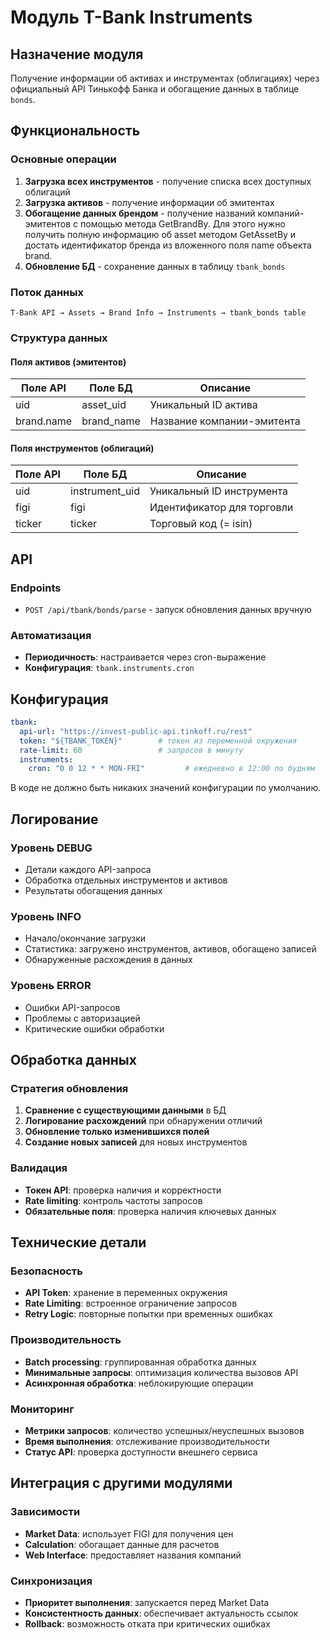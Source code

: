 # Модуль T-Bank Instruments

## Назначение модуля

Получение информации об активах и инструментах (облигациях) через официальный API Тинькофф Банка и обогащение данных в таблице `bonds`.

## Функциональность

### Основные операции
1. **Загрузка всех инструментов** - получение списка всех доступных облигаций
2. **Загрузка активов** - получение информации об эмитентах
3. **Обогащение данных брендом** - получение названий компаний-эмитентов с помощью метода GetBrandBy.
   Для этого нужно получить полную информацию об asset методом GetAssetBy
   и достать идентификатор бренда из вложенного поля name объекта brand.
4. **Обновление БД** - сохранение данных в таблицу `tbank_bonds`

### Поток данных
```
T-Bank API → Assets → Brand Info → Instruments → tbank_bonds table
```

### Структура данных

#### Поля активов (эмитентов)
| Поле API   | Поле БД    | Описание                   |
|------------|------------|----------------------------|
| uid        | asset_uid  | Уникальный ID актива       |
| brand.name | brand_name | Название компании-эмитента |

#### Поля инструментов (облигаций)
| Поле API       | Поле БД         | Описание                     |
|----------------|-----------------|------------------------------|
| uid            | instrument_uid  | Уникальный ID инструмента    |
| figi           | figi            | Идентификатор для торговли   |
| ticker         | ticker          | Торговый код (= isin)        |


## API

### Endpoints
- `POST /api/tbank/bonds/parse` - запуск обновления данных вручную

### Автоматизация
- **Периодичность**: настраивается через cron-выражение
- **Конфигурация**: `tbank.instruments.cron`

## Конфигурация

```yaml
tbank:
  api-url: "https://invest-public-api.tinkoff.ru/rest"
  token: "${TBANK_TOKEN}"        # токен из переменной окружения
  rate-limit: 60                 # запросов в минуту
  instruments:
    cron: "0 0 12 * * MON-FRI"         # ежедневно в 12:00 по будням
```

В коде не должно быть никаких значений конфигурации по умолчанию.

## Логирование

### Уровень DEBUG
- Детали каждого API-запроса
- Обработка отдельных инструментов и активов
- Результаты обогащения данных

### Уровень INFO
- Начало/окончание загрузки
- Статистика: загружено инструментов, активов, обогащено записей
- Обнаруженные расхождения в данных

### Уровень ERROR
- Ошибки API-запросов
- Проблемы с авторизацией
- Критические ошибки обработки

## Обработка данных

### Стратегия обновления
1. **Сравнение с существующими данными** в БД
2. **Логирование расхождений** при обнаружении отличий
3. **Обновление только изменившихся полей**
4. **Создание новых записей** для новых инструментов

### Валидация
- **Токен API**: проверка наличия и корректности
- **Rate limiting**: контроль частоты запросов
- **Обязательные поля**: проверка наличия ключевых данных

## Технические детали

### Безопасность
- **API Token**: хранение в переменных окружения
- **Rate Limiting**: встроенное ограничение запросов
- **Retry Logic**: повторные попытки при временных ошибках

### Производительность
- **Batch processing**: группированная обработка данных
- **Минимальные запросы**: оптимизация количества вызовов API
- **Асинхронная обработка**: неблокирующие операции

### Мониторинг
- **Метрики запросов**: количество успешных/неуспешных вызовов
- **Время выполнения**: отслеживание производительности
- **Статус API**: проверка доступности внешнего сервиса

## Интеграция с другими модулями

### Зависимости
- **Market Data**: использует FIGI для получения цен
- **Calculation**: обогащает данные для расчетов
- **Web Interface**: предоставляет названия компаний

### Синхронизация
- **Приоритет выполнения**: запускается перед Market Data
- **Консистентность данных**: обеспечивает актуальность ссылок
- **Rollback**: возможность отката при критических ошибках